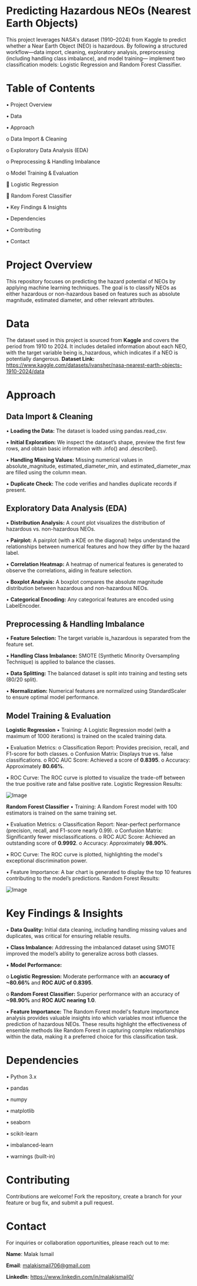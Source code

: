# Predicting Hazardous NEOs (Nearest Earth Objects)
This project leverages NASA's dataset (1910–2024) from Kaggle to predict whether a Near Earth Object (NEO) is hazardous. By following a structured workflow—data import, cleaning, exploratory analysis, preprocessing (including handling class imbalance), and model training— implement two classification models: Logistic Regression and Random Forest Classifier.

# Table of Contents
•	Project Overview

•	Data

•	Approach

o	Data Import & Cleaning

o	Exploratory Data Analysis (EDA)

o	Preprocessing & Handling Imbalance

o	Model Training & Evaluation

	Logistic Regression

	Random Forest Classifier

•	Key Findings & Insights

•	Dependencies

•	Contributing

•	Contact


# Project Overview
This repository focuses on predicting the hazard potential of NEOs by applying machine learning techniques. The goal is to classify NEOs as either hazardous or non-hazardous based on features such as absolute magnitude, estimated diameter, and other relevant attributes.

# Data
The dataset used in this project is sourced from **Kaggle** and covers the period from 1910 to 2024. It includes detailed information about each NEO, with the target variable being is_hazardous, which indicates if a NEO is potentially dangerous.
**Dataset Link:** https://www.kaggle.com/datasets/ivansher/nasa-nearest-earth-objects-1910-2024/data

# Approach
  ## Data Import & Cleaning
  •	**Loading the Data:**
  The dataset is loaded using pandas.read_csv.
  
  •	**Initial Exploration:**
  We inspect the dataset’s shape, preview the first few rows, and obtain basic information with .info() and .describe().
  
  •	**Handling Missing Values:**
  Missing numerical values in absolute_magnitude, estimated_diameter_min, and estimated_diameter_max are filled using the column mean.
  
  •	**Duplicate Check:**
  The code verifies and handles duplicate records if present.
  
  ## Exploratory Data Analysis (EDA)
  •	**Distribution Analysis:**
  A count plot visualizes the distribution of hazardous vs. non-hazardous NEOs.
  
  •	**Pairplot:**
  A pairplot (with a KDE on the diagonal) helps understand the relationships between numerical features and how they differ by the hazard label.
  
  •	**Correlation Heatmap:**
  A heatmap of numerical features is generated to observe the correlations, aiding in feature selection.
  
  •	**Boxplot Analysis:**
  A boxplot compares the absolute magnitude distribution between hazardous and non-hazardous NEOs.
  
  •	**Categorical Encoding:**
  Any categorical features are encoded using LabelEncoder.
  
  ## Preprocessing & Handling Imbalance
  •	**Feature Selection:**
  The target variable is_hazardous is separated from the feature set.
  
  •	**Handling Class Imbalance:**
  SMOTE (Synthetic Minority Oversampling Technique) is applied to balance the classes.
  
  •	**Data Splitting:**
  The balanced dataset is split into training and testing sets (80/20 split).
  
  •	**Normalization:**
  Numerical features are normalized using StandardScaler to ensure optimal model performance.
  
  ## Model Training & Evaluation
  **Logistic Regression**
  •	Training:
  A Logistic Regression model (with a maximum of 1000 iterations) is trained on the scaled training data.
  
  •	Evaluation Metrics:
  o	Classification Report: Provides precision, recall, and F1-score for both classes.
  o	Confusion Matrix: Displays true vs. false classifications.
  o	ROC AUC Score: Achieved a score of **0.8395**.
  o	Accuracy: Approximately **80.66%**.
  
  •	ROC Curve:
  The ROC curve is plotted to visualize the trade-off between the true positive rate and false positive rate.
  Logistic Regression Results:

  ![Image](https://github.com/user-attachments/assets/4382c549-7e7c-41c2-94e8-8145761fc2e9)

  
  **Random Forest Classifier**
  •	Training:
  A Random Forest model with 100 estimators is trained on the same training set.
  
  •	Evaluation Metrics:
  o	Classification Report: Near-perfect performance (precision, recall, and F1-score nearly 0.99).
  o	Confusion Matrix: Significantly fewer misclassifications.
  o	ROC AUC Score: Achieved an outstanding score of **0.9992**.
  o	Accuracy: Approximately **98.90%**.
  
  •	ROC Curve:
  The ROC curve is plotted, highlighting the model's exceptional discrimination power.
  
  •	Feature Importance:
  A bar chart is generated to display the top 10 features contributing to the model’s predictions.
  Random Forest Results:

  ![Image](https://github.com/user-attachments/assets/3b1dea4e-e98c-46fd-aad9-4eaf5f40de0c)
  
# Key Findings & Insights
•	**Data Quality:**
Initial data cleaning, including handling missing values and duplicates, was critical for ensuring reliable results.

•	**Class Imbalance:**
Addressing the imbalanced dataset using SMOTE improved the model’s ability to generalize across both classes.

•	**Model Performance:**

o	**Logistic Regression:** Moderate performance with an **accuracy of ~80.66%** and **ROC AUC of 0.8395**.

o	**Random Forest Classifier:** Superior performance with an accuracy of **~98.90%** and **ROC AUC nearing 1.0**.

•	**Feature Importance:**
The Random Forest model's feature importance analysis provides valuable insights into which variables most influence the prediction of hazardous NEOs.
These results highlight the effectiveness of ensemble methods like Random Forest in capturing complex relationships within the data, making it a preferred choice for this classification task.

# Dependencies
•	Python 3.x

•	pandas

•	numpy

•	matplotlib

•	seaborn

•	scikit-learn

•	imbalanced-learn

•	warnings (built-in)

# Contributing
Contributions are welcome! Fork the repository, create a branch for your feature or bug fix, and submit a pull request.

# Contact
For inquiries or collaboration opportunities, please reach out to me:

**Name**: Malak Ismail  

**Email**: malakismail706@gmail.com 

**LinkedIn**: https://www.linkedin.com/in/malakismail0/

